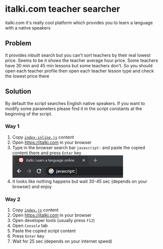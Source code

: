 # italki.com teacher searcher
 
italki.com it's really cool platform which provides you to learn a language with a native speakers
 
## Problem
It provides inbuilt search but you can't sort teachers by their real lowest price. Seems to be it shows the teacher average hour price. Some teachers have 30 min and 45 min lessons but some teachers don't. So you should open each teacher profile then open each teacher lesson type and check the lowest price there
 
## Solution
By default the script searches English native speakers. If you want to modify some parameters please find it in the script constants at the beginning of the script.
### Way 1
1. Copy [`index-inline.js`](https://raw.githubusercontent.com/ilyademidow/italki-teacher-searcher/main/index-inline.js) content
1. Open https://italki.com in your browser
1. Type in the browser search bar `javascript:` and paste the copied content there and press `Enter` key <br/>
   ![search bar example](search-bar-example.png)
1. It looks like nothing happens but wait 30-45 sec (depends on your browser) and enjoy

### Way 2
1. Copy [`index.js`](https://raw.githubusercontent.com/ilyademidow/italki-teacher-searcher/main/index.js) content
1. Open https://italki.com in your browser
1. Open developer tools (usually press `F12`)
1. Open `Console` tab
1. Paste the copied script content
1. Press `Enter` key
1. Wait for 25 sec (depends on your internet speed) 
